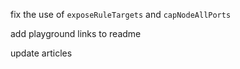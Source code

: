 fix the use of `exposeRuleTargets` and `capNodeAllPorts`

add playground links to readme

update articles
